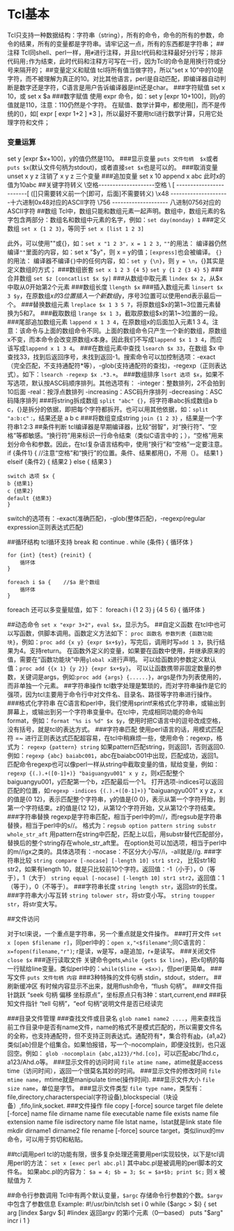 # Tcl基本
Tcl只支持一种数据结构：字符串（string），所有的命令，命令的所有的参数，命令的结果，所有的变量都是字符串。请牢记这一点，所有的东西都是字符串；
##注释
Tcl同shell、perl一样，用`#`进行注释，并且tcl代码和注释最好分行写；除非代码用`;`作为结束，此时代码和注释方可写在一行，因为Tcl的命令是用换行符或分号来隔开的；
##变量定义和赋值
tcl将所有值当做字符，所以“set x 10”中的10是字符，而不被理解为真正的10。对比其他语言，perl是自动匹配，即编译器自动判断是数字还是字符，C语言是用户告诉编译器是int还是char。
###字符赋值
set x 10，或 set x $a
###数字赋值
使用 expr 命令，如：set y [expr 10+100]，则y的值就是110，注意：110仍然是个字符。
在赋值、数学计算中，都使用[]，而不是传统的()，如[ expr [ expr 1+2 ] *3 ]，所以最好不要用tcl进行数学计算，只用它处理字符和文件；
### 变量运算
set y [expr $x+100]，y的值仍然是110。
###显示变量
`puts 文件句柄  $x`或者`puts $x`(默认文件句柄为stdout)，或者直接`set $x`也是可以的。
###取消变量
	unset x y z 注销了 x y z 三个变量
###追加变量
	set x 10 
	append x abc
	此时x的值为10abc
##关键字符转义
\空格--------------------空格
\ [  ------------------------[ ([]只需要转义前一个[即可，后面]不需要转义)
\x48 ---------------------十六进制0x48对应的ASCII字符
\756 -------------------- 八进制0756对应的ASCII字符
##数组
Tcl中，数组只能和数组元素一起声明。数组中，数组元素的名字包含两部分：数组名和数组中元素的名字，例如：`set day(monday) 1`
###定义数组
`set x {1 2 3}`，等同于 `set x [list 1 2 3]`

此外，可以使用""或{}，如：`set x "1 2 3"，x = 1 2 3,`
`""`的用法： 编译器仍然编译`""`里面的内容，如：set x "$y"，则 x = y的值；`[express]`也会被编译。
`{}`的用法： 编译器不编译`{}`中的任何内容，如：`set y {\n}`，则 `y = \n`，{}其实是定义数组的方式；
###数组嵌套
`set x 1 2 3 {4 5}`  `set y {1 2 {3 4} 5}`
###合并数组
`set $z [concatlist $x $y]`
###从数组中取元素
`lindex $x 2`，从$x中取从0开始第2个元素
###数组长度
`llength $x`
###插入数组元素
`linsert $x 3 $y`，在原数组$x的3位置插入一个新数组$y，序号3位置可以使用end表示最后一个。
###替换数组元素
`lreplace $x 1 3 5 7`，将原数组$x的第1~3位置元素替换为5和7。
###截取数组
`lrange $x 1 3`，截取原数组$x的第1~3位置的一段。
###尾部追加数组元素
`lappend x 1 3 4`，在原数组x的后面加入元素1 3 4。注意：该命令与上面的数组命令不同。上面的数组命令只产生一个新的数组，原数组x不变，而本命令会改变原数组x本身。因此我们不写成`lappend $x 1 3 4`，而应该写成`lappend x 1 3 4`。
###在数组元素中查找
`lsearch $x 33`，在数组 $x 中查找33，找到后返回序号，未找到返回-1。搜索命令可以加控制选项：-exact（完全匹配，不支持通配符*等），-glob(支持通配符的查找)，-regexp（正则表达式）。如下：`lsearch -regexp $x .*3.+`。
###数组排序
`lsort 选项 $x`，如果不写选项，默认按ASC码顺序排列。其他选项有： 
-integer：整数排列，2不会拍到10后面
-real：按浮点数排列
-increasing：ASC码升序排列
-decreasing：ASC码降序排列
###将string拆成数组
`split "abc" {}`，将字符串abc拆成数组a b c，{}是拆分的依据，即把每个字符都拆开。也可以用其他依据，如：`split "a:b:c"` :，结果还是 a b c
###将数组变成string
`join {1 2 3}` ，结果是一个字符串1:2:3
##条件判断
tcl编译器是早期编译器，比较“弱智”，对“换行符”、“空格”等都敏感。“换行符”用来标识一行命令结束（类似C语言中的；），“空格”用来划分命令和参数。因此，在tcl复杂语言结构中，使用“换行”和“空格”一定要注意。
	if {条件1} { //注意“空格”和“换行”的位置。条件、结果都用{}，不用（）。
		结果1
	} elseif {条件2} {
		结果2
	} else {
		结果3
	}
	
	switch 选项 $x {
	b {结果1}
	c {结果2}
	default {结果3}
	}
switch的选项有：-exact(准确匹配)，-glob(整体匹配)，-regexp(regular expression正则表达式匹配)

##循环结构
tcl循环支持 break 和 continue .
	while {条件} {
		循环体
	}
	
	for {int} {test} {reinit} {
		循环体
	}
	
	foreach i $a {    //$a 是个数组
		循环体
	}

foreach 还可以多变量赋值，如下：
	foreach i {1 2 3} j {4 5 6} {
		循环体
	}

##动态命令
`set x "expr 3+2"`，`eval $x`，显示为5。
##自定义函数
在tcl中也可以写函数，供脚本调用。函数定义方法如下：
`proc 函数名 参数列表 {函数功能块}`，例如：`proc add {x y} {expr $x+$y}`，写完后，调用时写`add 1 3`，执行结果为4。支持return。
在函数外定义的变量，如果要在函数中使用，并继承原来的值，需要在“函数功能块”中用`global x`进行声明。
可以给函数的参数定义默认值：`proc add {{x 1} {y 2}} {expr $x+$y}`。
可以让函数携带非固定数量的参数，关键词是args，例如:`proc add {args} {......}`，args是作为列表使用的，而非单独一个元素。
##字符串操作
tcl数字处理是繁琐的，而对字符串操作是它的强项，因为tcl主要用于命令行中对文件名、目录名、路径等字符串进行操作。
###格式化字符串
在C语言和perl中，我们使用sprintf来格式化字符串，或输出到屏幕上，或输出到另一个字符串变量中。在tcl中，完成相同功能的命令叫format，例如：`format "%s is %d" $x $y`，使用时把C语言中的逗号改成空格，没有括号，就是tcl的表达方式。
###字符串匹配
使用perl语言的话，用模式匹配符 =~ 进行正则表达式匹配超容易，在tcl中稍麻烦一些，使用命令：regexp，格式为：
`regexp {pattern} string`
如果pattern匹配string，则返回1，否则返回0. 例如：`regexp {abc} baiabc001`，abc在baiabc001中出现，匹配成功，返回1。
匹配命令regexp也可以像perl一样从string中截取变量的值，赋给变量，例如：
`regexp {(.).+([0-1]+)} "baiguangyu001" x y z`，则x匹配整个baiguangyu001，y匹配第一个b，z匹配最后一个1。
打开选项-indices可以返回匹配的位置，如`regexp -indices {(.).+([0-1]+)}` "baiguangyu001" x y z，x的值是{0 12}，表示匹配整个字符串，y的值是{0 0}，表示从第一个字符开始，到第一个字符结束。z的值是{12 12}，从第12个字符开始，又从第12个字符结束。
###字符串替换
regexp是字符串匹配，相当于perl中的m//，而regsub是字符串替换，相当于perl中的s//。
格式为：`regsub option pattern string substr whole_str_aft`
用pattern在string中匹配，匹配上以后，用substr替代匹配部分，替换后的整个string存在whole_str_aft里。
在option处可以加选项，相当于perl中的m//igx之类的。具体选项有：-nocase：不区分大小写//i，-all就是//g.
###字符串比较
`string compare [-nocase] [-length 10] str1 str2`，
比较str1和str2，如果有length 10，就是只比较前10个字符。返回值：-1（小于），0（等于），1（大于）
`string equal [-nocase] [-length 10] str1 str2`，返回值：1（等于），0（不等于）。
###字符串长度
`string length str`，返回str的长度。
###字符串大小写互转
`string tolower str`，将str变小写。
`string toupper str`，将str变大写。

##文件访问

对于tcl来说，一个重点是字符串，另一个重点就是文件操作。
###打开文件
`set x [open $filename r]`，同perl中的：`open x,"<$filename"`;同C语言的：`x=fopen(filename,"r")`; r是读，w是写，a是追加，r+是读写。
###关闭文件
`close $x`
###逐行读取文件
关键命令gets,`while {gets $x line}`，把x句柄的每一行赋给line变量。类似perl中的：`while($line = <$x>)`，但perl更简单。
###写文件
`puts 文件句柄 内容`
###3种特殊的文件句柄
stdin，stdout，stderr。
##刷新缓冲区
有时候内容显示不出来，就用flush命令，“flush 句柄”。
###文件指针跳跃
“seek 句柄 偏移 坐标原点”，坐标原点只有3种：start,current,end
###获知文件指针
“tell 句柄”，“eof 句柄”说明文件是否已经读完

###目录文件管理
###查找文件或目录名
`glob name1 name2 ....`，用来查找当前工作目录中是否有name文件，name的格式不是模式匹配的，所以需要文件名的全称，也支持通配符，但不支持正则表达式。通配符有*，集合符有[ab](表示ab中的一个字符)，{a1,a2}类似[ab]但是个组集合。如果怕报错，写一个-nocomplain，即便没找到，也只返回空。例如：
`glob -nocomplain {abc,a123}/*hd.[co]`，可以匹配abc/1hd.c，a123/Ahd.o等。
###显示文件的访问时间
`file atime name`，atime就是access time（访问时间），返回一个很莫名其妙的时间。
###显示文件的修改时间
`file mtime name`，mtime就是manipulate time(操作时间).
###显示文件大小
`file size name`，单位是字节。
###显示文件类型
`file type name`，类型有：file,directory,characterspecial(字符设备),blockspecial（块设备）,fifo,link,socket.
###文件操作
	file copy [-force] source target
	file delete [-force] name
	file dirname name
	file executable name
	file exists name
	file extension name
	file isdirectory name
	file lstat name，lstat就是link state
	file mkdir dirname1 dirname2
	file rename [-force] source target，类似linux的mv命令，可以用于剪切和粘贴。

##tcl调用perl
tcl的功能有限，很多复杂处理还需要用perl实现较快，以下是tcl调用perl的方法：
`set x [exec perl abc.pl]`
其中abc.pl是被调用的perl脚本的文件名。
如果abc.pl的内容为：
`$a = 4; $b = 3; $c = $a+$b; print $c;`
则 x 被赋值为 7.

##命令行参数调用
Tcl中有两个默认变量，`$argc` 存储命令行参数的个数。`$argv`中包含了参数信息
Example:
	#!/usr/bin/tclsh
	set i 0
	while {$argc > $i} {
	set arg [lindex $argv $i]
	#lindex 返回argv 的第i个元素（0—based）
	puts "$arg"
	incr i 1
	} 

